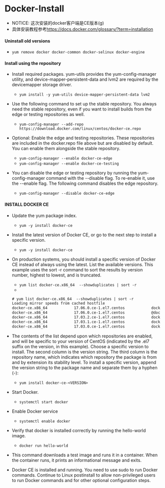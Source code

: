 # Docker-Install
- NOTICE: 这次安装的docker客户端是CE版本(g)
- 具体安装教程参考<https://docs.docker.com/glossary/?term=installation>

#### Uninstall old versions
- `yum remove docker docker-common docker-selinux docker-engine`

#### Install using the repository
- Install required packages. yum-utils provides the yum-config-manager utility, and device-mapper-persistent-data and lvm2 are required by the devicemapper storage driver.
  - `yum install -y yum-utils device-mapper-persistent-data lvm2`

- Use the following command to set up the stable repository. You always need the stable repository, even if you want to install builds from the edge or testing repositories as well.
  - `yum-config-manager --add-repo https://download.docker.com/linux/centos/docker-ce.repo`

- Optional: Enable the edge and testing repositories. These repositories are included in the docker.repo file above but are disabled by default. You can enable them alongside the stable repository.
  - `yum-config-manager --enable docker-ce-edge`
  - `yum-config-manager --enable docker-ce-testing`

- You can disable the edge or testing repository by running the yum-config-manager command with the --disable flag. To re-enable it, use the --enable flag. The following command disables the edge repository.
  - `yum-config-manager --disable docker-ce-edge`

#### INSTALL DOCKER CE
- Update the yum package index.
  - `yum -y install docker-ce`

- Install the latest version of Docker CE, or go to the next step to install a specific version.
  - `yum -y install docker-ce`

- On production systems, you should install a specific version of Docker CE instead of always using the latest. List the available versions. This example uses the sort -r command to sort the results by version number, highest to lowest, and is truncated.
  - `yum list docker-ce.x86_64  --showduplicates | sort -r`
  - 
  ``` xml
  # yum list docker-ce.x86_64  --showduplicates | sort -r
  Loading mirror speeds from cached hostfile
  docker-ce.x86_64            17.06.0.ce-1.el7.centos            docker-ce-stable 
  docker-ce.x86_64            17.06.0.ce-1.el7.centos            @docker-ce-stable
  docker-ce.x86_64            17.03.2.ce-1.el7.centos            docker-ce-stable 
  docker-ce.x86_64            17.03.1.ce-1.el7.centos            docker-ce-stable 
  docker-ce.x86_64            17.03.0.ce-1.el7.centos            docker-ce-stable 
  ```

- The contents of the list depend upon which repositories are enabled, and will be specific to your version of CentOS (indicated by the .el7 suffix on the version, in this example). Choose a specific version to install. The second column is the version string. The third column is the repository name, which indicates which repository the package is from and by extension its stability level. To install a specific version, append the version string to the package name and separate them by a hyphen (-):
  - `yum install docker-ce-<VERSION>`

- Start Docker.
  - `systemctl start docker`

- Enable Docker service
  - `systemctl enable docker`

- Verify that docker is installed correctly by running the hello-world image.
  - `docker run hello-world`

- This command downloads a test image and runs it in a container. When the container runs, it prints an informational message and exits.

- Docker CE is installed and running. You need to use sudo to run Docker commands. Continue to Linux postinstall to allow non-privileged users to run Docker commands and for other optional configuration steps.

